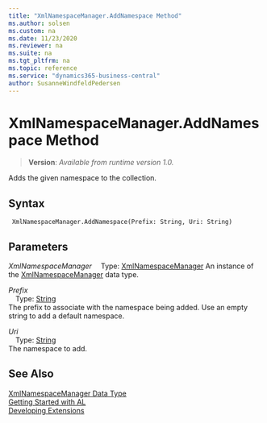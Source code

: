 ```yaml
---
title: "XmlNamespaceManager.AddNamespace Method"
ms.author: solsen
ms.custom: na
ms.date: 11/23/2020
ms.reviewer: na
ms.suite: na
ms.tgt_pltfrm: na
ms.topic: reference
ms.service: "dynamics365-business-central"
author: SusanneWindfeldPedersen
---
```

[//]: # (START>DO_NOT_EDIT)
[//]: # (IMPORTANT:Do not edit any of the content between here and the END>DO_NOT_EDIT.)
[//]: # (Any modifications should be made in the .xml files in the ModernDev repo.)
# XmlNamespaceManager.AddNamespace Method
> **Version**: _Available from runtime version 1.0._

Adds the given namespace to the collection.


## Syntax
```
 XmlNamespaceManager.AddNamespace(Prefix: String, Uri: String)
```
## Parameters
*XmlNamespaceManager*
&emsp;Type: [XmlNamespaceManager](xmlnamespacemanager-data-type.md)
An instance of the [XmlNamespaceManager](xmlnamespacemanager-data-type.md) data type.

*Prefix*  
&emsp;Type: [String](../string/string-data-type.md)  
The prefix to associate with the namespace being added. Use an empty string to add a default namespace.
        
*Uri*  
&emsp;Type: [String](../string/string-data-type.md)  
The namespace to add.  



[//]: # (IMPORTANT: END>DO_NOT_EDIT)
## See Also
[XmlNamespaceManager Data Type](xmlnamespacemanager-data-type.md)  
[Getting Started with AL](../../devenv-get-started.md)  
[Developing Extensions](../../devenv-dev-overview.md)